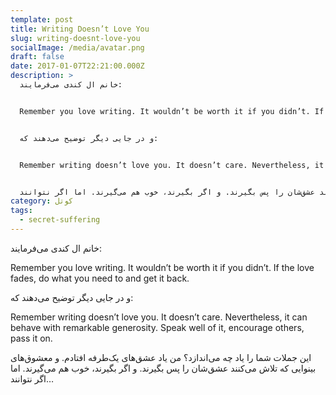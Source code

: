 ```yaml
---
template: post
title: Writing Doesn’t Love You
slug: writing-doesnt-love-you
socialImage: /media/avatar.png
draft: false
date: 2017-01-07T22:21:00.000Z
description: >
  خانم ال کندی می‌فرمایند:


  Remember you love writing. It wouldn’t be worth it if you didn’t. If the love fades, do what you need to and get it back.


  و در جایی دیگر توضیح می‌دهند که:


  Remember writing doesn’t love you. It doesn’t care. Nevertheless, it can behave with remarkable generosity. Speak well of it, encourage others, pass it on.


  این جملات شما را یاد چه می‌اندازد؟ من یاد عشق‌های یک‌طرفه افتادم. و معشوق‌های بینوایی که تلاش می‌کنند عشق‌شان را پس بگیرند. و اگر بگیرند، خوب هم می‌گیرند. اما اگر نتوانند…
category: کوتل
tags:
  - secret-suffering
---
```

خانم ال کندی می‌فرمایند:

Remember you love writing. It wouldn’t be worth it if you didn’t. If the love fades, do what you need to and get it back.

و در جایی دیگر توضیح می‌دهند که:

Remember writing doesn’t love you. It doesn’t care. Nevertheless, it can behave with remarkable generosity. Speak well of it, encourage others, pass it on.

این جملات شما را یاد چه می‌اندازد؟ من یاد عشق‌های یک‌طرفه افتادم. و معشوق‌های بینوایی که تلاش می‌کنند عشق‌شان را پس بگیرند. و اگر بگیرند، خوب هم می‌گیرند. اما اگر نتوانند…